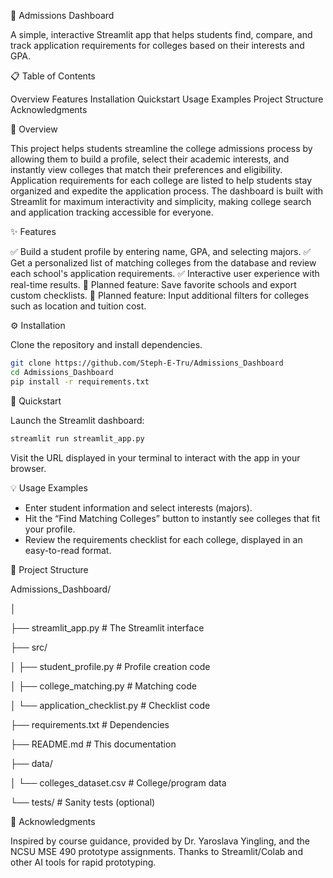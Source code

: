 🚀 Admissions Dashboard

A simple, interactive Streamlit app that helps students find, compare, and track application requirements for colleges based on their interests and GPA.

📋 Table of Contents

Overview
Features
Installation
Quickstart
Usage Examples
Project Structure
Acknowledgments

📖 Overview

This project helps students streamline the college admissions process by allowing them to build a profile, select their academic interests, and instantly view colleges that match their preferences and eligibility. Application requirements for each college are listed to help students stay organized and expedite the application process. The dashboard is built with Streamlit for maximum interactivity and simplicity, making college search and application tracking accessible for everyone.

✨ Features

✅ Build a student profile by entering name, GPA, and selecting majors.
✅ Get a personalized list of matching colleges from the database and review each school's application requirements.
✅ Interactive user experience with real-time results.
🚧 Planned feature: Save favorite schools and export custom checklists.
🚧 Planned feature: Input additional filters for colleges such as location and tuition cost.

⚙️ Installation

Clone the repository and install dependencies.

```bash
git clone https://github.com/Steph-E-Tru/Admissions_Dashboard
cd Admissions_Dashboard
pip install -r requirements.txt
```                    
🚀 Quickstart

Launch the Streamlit dashboard:

```bash
streamlit run streamlit_app.py
```                    
Visit the URL displayed in your terminal to interact with the app in your browser.

💡 Usage Examples

- Enter student information and select interests (majors).
- Hit the “Find Matching Colleges” button to instantly see colleges that fit your profile.
- Review the requirements checklist for each college, displayed in an easy-to-read format.
                    
📁 Project Structure

Admissions_Dashboard/

│

├── streamlit_app.py          # The Streamlit interface

├── src/

│   ├── student_profile.py    # Profile creation code

│   ├── college_matching.py   # Matching code

│   └── application_checklist.py # Checklist code

├── requirements.txt          # Dependencies

├── README.md                 # This documentation

├── data/

│   └── colleges_dataset.csv   # College/program data

└── tests/                    # Sanity tests (optional)

🙏 Acknowledgments

Inspired by course guidance, provided by Dr. Yaroslava Yingling, and the NCSU MSE 490 prototype assignments. Thanks to Streamlit/Colab and other AI tools for rapid prototyping.                    
